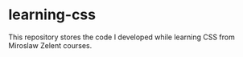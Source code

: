 # learning-css
This repository stores the code I developed while learning CSS from Miroslaw Zelent courses.
